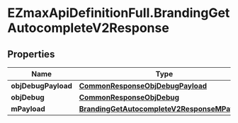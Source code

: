 # EZmaxApiDefinitionFull.BrandingGetAutocompleteV2Response

## Properties

Name | Type | Description | Notes
------------ | ------------- | ------------- | -------------
**objDebugPayload** | [**CommonResponseObjDebugPayload**](CommonResponseObjDebugPayload.md) |  | 
**objDebug** | [**CommonResponseObjDebug**](CommonResponseObjDebug.md) |  | [optional] 
**mPayload** | [**BrandingGetAutocompleteV2ResponseMPayload**](BrandingGetAutocompleteV2ResponseMPayload.md) |  | 


